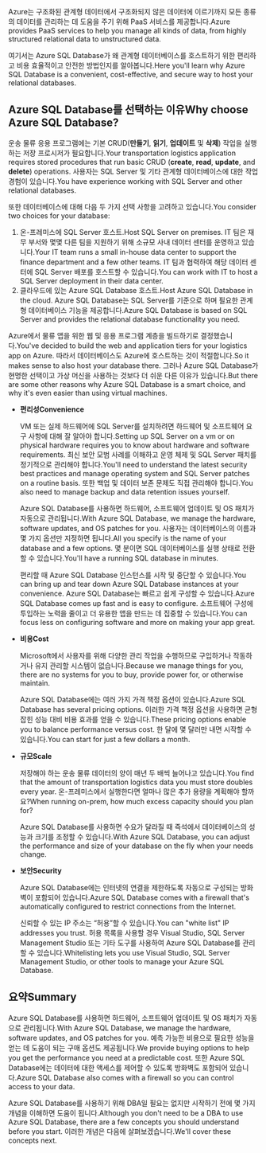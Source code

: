 <span data-ttu-id="a30b0-101">Azure는 구조화된 관계형 데이터에서 구조화되지 않은 데이터에 이르기까지 모든 종류의 데이터를 관리하는 데 도움을 주기 위해 PaaS 서비스를 제공합니다.</span><span class="sxs-lookup"><span data-stu-id="a30b0-101">Azure provides PaaS services to help you manage all kinds of data, from highly structured relational data to unstructured data.</span></span>

<span data-ttu-id="a30b0-102">여기서는 Azure SQL Database가 왜 관계형 데이터베이스를 호스트하기 위한 편리하고 비용 효율적이고 안전한 방법인지를 알아봅니다.</span><span class="sxs-lookup"><span data-stu-id="a30b0-102">Here you'll learn why Azure SQL Database is a convenient, cost-effective, and secure way to host your relational databases.</span></span>

## <a name="why-choose-azure-sql-database"></a><span data-ttu-id="a30b0-103">Azure SQL Database를 선택하는 이유</span><span class="sxs-lookup"><span data-stu-id="a30b0-103">Why choose Azure SQL Database?</span></span>

<span data-ttu-id="a30b0-104">운송 물류 응용 프로그램에는 기본 CRUD(**만들기**, **읽기**, **업데이트** 및 **삭제**) 작업을 실행하는 저장 프로시저가 필요합니다.</span><span class="sxs-lookup"><span data-stu-id="a30b0-104">Your transportation logistics application requires stored procedures that run basic CRUD (**create**, **read**, **update**, and **delete**) operations.</span></span> <span data-ttu-id="a30b0-105">사용자는 SQL Server 및 기타 관계형 데이터베이스에 대한 작업 경험이 있습니다.</span><span class="sxs-lookup"><span data-stu-id="a30b0-105">You have experience working with SQL Server and other relational databases.</span></span>

<span data-ttu-id="a30b0-106">또한 데이터베이스에 대해 다음 두 가지 선택 사항을 고려하고 있습니다.</span><span class="sxs-lookup"><span data-stu-id="a30b0-106">You consider two choices for your database:</span></span>

1. <span data-ttu-id="a30b0-107">온-프레미스에 SQL Server 호스트.</span><span class="sxs-lookup"><span data-stu-id="a30b0-107">Host SQL Server on premises.</span></span> <span data-ttu-id="a30b0-108">IT 팀은 재무 부서와 몇몇 다른 팀을 지원하기 위해 소규모 사내 데이터 센터를 운영하고 있습니다.</span><span class="sxs-lookup"><span data-stu-id="a30b0-108">Your IT team runs a small in-house data center to support the finance department and a few other teams.</span></span> <span data-ttu-id="a30b0-109">IT 팀과 협력하여 해당 데이터 센터에 SQL Server 배포를 호스트할 수 있습니다.</span><span class="sxs-lookup"><span data-stu-id="a30b0-109">You can work with IT to host a SQL Server deployment in their data center.</span></span>
1. <span data-ttu-id="a30b0-110">클라우드에 있는 Azure SQL Database 호스트.</span><span class="sxs-lookup"><span data-stu-id="a30b0-110">Host Azure SQL Database in the cloud.</span></span> <span data-ttu-id="a30b0-111">Azure SQL Database는 SQL Server를 기준으로 하며 필요한 관계형 데이터베이스 기능을 제공합니다.</span><span class="sxs-lookup"><span data-stu-id="a30b0-111">Azure SQL Database is based on SQL Server and provides the relational database functionality you need.</span></span>

<span data-ttu-id="a30b0-112">Azure에서 물류 앱을 위한 웹 및 응용 프로그램 계층을 빌드하기로 결정했습니다.</span><span class="sxs-lookup"><span data-stu-id="a30b0-112">You've decided to build the web and application tiers for your logistics app on Azure.</span></span> <span data-ttu-id="a30b0-113">따라서 데이터베이스도 Azure에 호스트하는 것이 적절합니다.</span><span class="sxs-lookup"><span data-stu-id="a30b0-113">So it makes sense to also host your database there.</span></span> <span data-ttu-id="a30b0-114">그러나 Azure SQL Database가 현명한 선택이고 가상 머신을 사용하는 것보다 더 쉬운 다른 이유가 있습니다.</span><span class="sxs-lookup"><span data-stu-id="a30b0-114">But there are some other reasons why Azure SQL Database is a smart choice, and why it's even easier than using virtual machines.</span></span>

* <span data-ttu-id="a30b0-115">**편리성**</span><span class="sxs-lookup"><span data-stu-id="a30b0-115">**Convenience**</span></span>

    <span data-ttu-id="a30b0-116">VM 또는 실제 하드웨어에 SQL Server를 설치하려면 하드웨어 및 소프트웨어 요구 사항에 대해 잘 알아야 합니다.</span><span class="sxs-lookup"><span data-stu-id="a30b0-116">Setting up SQL Server on a vm or on physical hardware requires you to know about hardware and software requirements.</span></span> <span data-ttu-id="a30b0-117">최신 보안 모범 사례를 이해하고 운영 체제 및 SQL Server 패치를 정기적으로 관리해야 합니다.</span><span class="sxs-lookup"><span data-stu-id="a30b0-117">You'll need to understand the latest security best practices and manage operating system and SQL Server patches on a routine basis.</span></span> <span data-ttu-id="a30b0-118">또한 백업 및 데이터 보존 문제도 직접 관리해야 합니다.</span><span class="sxs-lookup"><span data-stu-id="a30b0-118">You also need to manage backup and data retention issues yourself.</span></span>

    <span data-ttu-id="a30b0-119">Azure SQL Database를 사용하면 하드웨어, 소프트웨어 업데이트 및 OS 패치가 자동으로 관리됩니다.</span><span class="sxs-lookup"><span data-stu-id="a30b0-119">With Azure SQL Database, we manage the hardware, software updates, and OS patches for you.</span></span> <span data-ttu-id="a30b0-120">사용자는 데이터베이스의 이름과 몇 가지 옵션만 지정하면 됩니다.</span><span class="sxs-lookup"><span data-stu-id="a30b0-120">All you specify is the name of your database and a few options.</span></span> <span data-ttu-id="a30b0-121">몇 분이면 SQL 데이터베이스를 실행 상태로 전환할 수 있습니다.</span><span class="sxs-lookup"><span data-stu-id="a30b0-121">You'll have a running SQL database in minutes.</span></span>

    <span data-ttu-id="a30b0-122">편리할 때 Azure SQL Database 인스턴스를 시작 및 중단할 수 있습니다.</span><span class="sxs-lookup"><span data-stu-id="a30b0-122">You can bring up and tear down Azure SQL Database instances at your convenience.</span></span> <span data-ttu-id="a30b0-123">Azure SQL Database는 빠르고 쉽게 구성할 수 있습니다.</span><span class="sxs-lookup"><span data-stu-id="a30b0-123">Azure SQL Database comes up fast and is easy to configure.</span></span> <span data-ttu-id="a30b0-124">소프트웨어 구성에 투입하는 노력을 줄이고 더 유용한 앱을 만드는 데 집중할 수 있습니다.</span><span class="sxs-lookup"><span data-stu-id="a30b0-124">You can focus less on configuring software and more on making your app great.</span></span>
* <span data-ttu-id="a30b0-125">**비용**</span><span class="sxs-lookup"><span data-stu-id="a30b0-125">**Cost**</span></span>

    <span data-ttu-id="a30b0-126">Microsoft에서 사용자를 위해 다양한 관리 작업을 수행하므로 구입하거나 작동하거나 유지 관리할 시스템이 없습니다.</span><span class="sxs-lookup"><span data-stu-id="a30b0-126">Because we manage things for you, there are no systems for you to buy, provide power for, or otherwise maintain.</span></span>

    <span data-ttu-id="a30b0-127">Azure SQL Database에는 여러 가지 가격 책정 옵션이 있습니다.</span><span class="sxs-lookup"><span data-stu-id="a30b0-127">Azure SQL Database has several pricing options.</span></span> <span data-ttu-id="a30b0-128">이러한 가격 책정 옵션을 사용하면 균형 잡힌 성능 대비 비용 효과를 얻을 수 있습니다.</span><span class="sxs-lookup"><span data-stu-id="a30b0-128">These pricing options enable you to balance performance versus cost.</span></span> <span data-ttu-id="a30b0-129">한 달에 몇 달러만 내면 시작할 수 있습니다.</span><span class="sxs-lookup"><span data-stu-id="a30b0-129">You can start for just a few dollars a month.</span></span>
* <span data-ttu-id="a30b0-130">**규모**</span><span class="sxs-lookup"><span data-stu-id="a30b0-130">**Scale**</span></span>
 
    <span data-ttu-id="a30b0-131">저장해야 하는 운송 물류 데이터의 양이 매년 두 배씩 늘어나고 있습니다.</span><span class="sxs-lookup"><span data-stu-id="a30b0-131">You find that the amount of transportation logistics data you must store doubles every year.</span></span> <span data-ttu-id="a30b0-132">온-프레미스에서 실행한다면 얼마나 많은 추가 용량을 계획해야 할까요?</span><span class="sxs-lookup"><span data-stu-id="a30b0-132">When running on-prem, how much excess capacity should you plan for?</span></span>

    <span data-ttu-id="a30b0-133">Azure SQL Database를 사용하면 수요가 달라질 때 즉석에서 데이터베이스의 성능과 크기를 조정할 수 있습니다.</span><span class="sxs-lookup"><span data-stu-id="a30b0-133">With Azure SQL Database, you can adjust the performance and size of your database on the fly when your needs change.</span></span>

* <span data-ttu-id="a30b0-134">**보안**</span><span class="sxs-lookup"><span data-stu-id="a30b0-134">**Security**</span></span>

    <span data-ttu-id="a30b0-135">Azure SQL Database에는 인터넷의 연결을 제한하도록 자동으로 구성되는 방화벽이 포함되어 있습니다.</span><span class="sxs-lookup"><span data-stu-id="a30b0-135">Azure SQL Database comes with a firewall that's automatically configured to restrict connections from the Internet.</span></span>

    <span data-ttu-id="a30b0-136">신뢰할 수 있는 IP 주소는 “허용”할 수 있습니다.</span><span class="sxs-lookup"><span data-stu-id="a30b0-136">You can "white list" IP addresses you trust.</span></span> <span data-ttu-id="a30b0-137">허용 목록을 사용할 경우 Visual Studio, SQL Server Management Studio 또는 기타 도구를 사용하여 Azure SQL Database를 관리할 수 있습니다.</span><span class="sxs-lookup"><span data-stu-id="a30b0-137">Whitelisting lets you use Visual Studio, SQL Server Management Studio, or other tools to manage your Azure SQL Database.</span></span>

## <a name="summary"></a><span data-ttu-id="a30b0-138">요약</span><span class="sxs-lookup"><span data-stu-id="a30b0-138">Summary</span></span>

<span data-ttu-id="a30b0-139">Azure SQL Database를 사용하면 하드웨어, 소프트웨어 업데이트 및 OS 패치가 자동으로 관리됩니다.</span><span class="sxs-lookup"><span data-stu-id="a30b0-139">With Azure SQL Database, we manage the hardware, software updates, and OS patches for you.</span></span> <span data-ttu-id="a30b0-140">예측 가능한 비용으로 필요한 성능을 얻는 데 도움이 되는 구매 옵션도 제공됩니다.</span><span class="sxs-lookup"><span data-stu-id="a30b0-140">We provide buying options to help you get the performance you need at a predictable cost.</span></span> <span data-ttu-id="a30b0-141">또한 Azure SQL Database에는 데이터에 대한 액세스를 제어할 수 있도록 방화벽도 포함되어 있습니다.</span><span class="sxs-lookup"><span data-stu-id="a30b0-141">Azure SQL Database also comes with a firewall so you can control access to your data.</span></span>

<span data-ttu-id="a30b0-142">Azure SQL Database를 사용하기 위해 DBA일 필요는 없지만 시작하기 전에 몇 가지 개념을 이해하면 도움이 됩니다.</span><span class="sxs-lookup"><span data-stu-id="a30b0-142">Although you don't need to be a DBA to use Azure SQL Database, there are a few concepts you should understand before you start.</span></span> <span data-ttu-id="a30b0-143">이러한 개념은 다음에 살펴보겠습니다.</span><span class="sxs-lookup"><span data-stu-id="a30b0-143">We'll cover these concepts next.</span></span>
